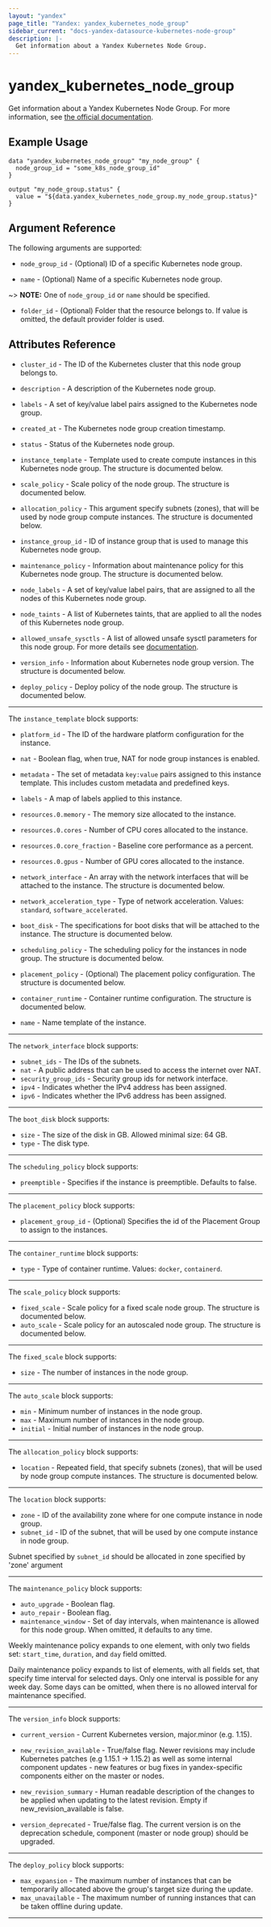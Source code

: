 ```yaml
---
layout: "yandex"
page_title: "Yandex: yandex_kubernetes_node_group"
sidebar_current: "docs-yandex-datasource-kubernetes-node-group"
description: |-
  Get information about a Yandex Kubernetes Node Group.
---
```


# yandex\_kubernetes\_node\_group

Get information about a Yandex Kubernetes Node Group. For more information, see
[the official documentation](https://cloud.yandex.com/docs/managed-kubernetes/concepts/#node-group).

## Example Usage

```hcl
data "yandex_kubernetes_node_group" "my_node_group" {
  node_group_id = "some_k8s_node_group_id"
}

output "my_node_group.status" {
  value = "${data.yandex_kubernetes_node_group.my_node_group.status}"
}
```

## Argument Reference

The following arguments are supported:

* `node_group_id` - (Optional) ID of a specific Kubernetes node group.

* `name` - (Optional) Name of a specific Kubernetes node group.

~> **NOTE:** One of `node_group_id` or `name` should be specified.

* `folder_id` - (Optional) Folder that the resource belongs to. If value is omitted, the default provider folder is used.

## Attributes Reference

* `cluster_id` - The ID of the Kubernetes cluster that this node group belongs to.
* `description` - A description of the Kubernetes node group.
* `labels` - A set of key/value label pairs assigned to the Kubernetes node group.
* `created_at` - The Kubernetes node group creation timestamp.
* `status` - Status of the Kubernetes node group.

* `instance_template` - Template used to create compute instances in this Kubernetes node group. The structure is documented below.

* `scale_policy` - Scale policy of the node group. The structure is documented below.

* `allocation_policy` - This argument specify subnets (zones), that will be used by node group compute instances. The structure is documented below.

* `instance_group_id` - ID of instance group that is used to manage this Kubernetes node group.

* `maintenance_policy` - Information about maintenance policy for this Kubernetes node group. The structure is documented below.

* `node_labels` - A set of key/value label pairs, that are assigned to all the nodes of this Kubernetes node group.

* `node_taints` - A list of Kubernetes taints, that are applied to all the nodes of this Kubernetes node group.

* `allowed_unsafe_sysctls` - A list of allowed unsafe sysctl parameters for this node group. For more details see [documentation](https://kubernetes.io/docs/tasks/administer-cluster/sysctl-cluster/).

* `version_info` - Information about Kubernetes node group version. The structure is documented below.

* `deploy_policy` - Deploy policy of the node group. The structure is documented below.

---

The `instance_template` block supports:

* `platform_id` - The ID of the hardware platform configuration for the instance.
* `nat` - Boolean flag, when true, NAT for node group instances is enabled.
* `metadata` - The set of metadata `key:value` pairs assigned to this instance template. This includes custom metadata and predefined keys.
* `labels` - A map of labels applied to this instance.
* `resources.0.memory` - The memory size allocated to the instance.
* `resources.0.cores` - Number of CPU cores allocated to the instance.
* `resources.0.core_fraction` - Baseline core performance as a percent.
* `resources.0.gpus` - Number of GPU cores allocated to the instance.

* `network_interface` - An array with the network interfaces that will be attached to the instance. The structure is documented below.
* `network_acceleration_type` - Type of network acceleration. Values: `standard`, `software_accelerated`.

* `boot_disk` - The specifications for boot disks that will be attached to the instance. The structure is documented below.

* `scheduling_policy` - The scheduling policy for the instances in node group. The structure is documented below.
* `placement_policy` - (Optional) The placement policy configuration. The structure is documented below.

* `container_runtime` - Container runtime configuration. The structure is documented below.

* `name` - Name template of the instance.
---

The `network_interface` block supports:

* `subnet_ids` - The IDs of the subnets.
* `nat` - A public address that can be used to access the internet over NAT.
* `security_group_ids` - Security group ids for network interface.
* `ipv4` - Indicates whether the IPv4 address has been assigned.
* `ipv6` - Indicates whether the IPv6 address has been assigned.

---

The `boot_disk` block supports:

* `size` - The size of the disk in GB. Allowed minimal size: 64 GB.
* `type` - The disk type.

---

The `scheduling_policy` block supports:

* `preemptible` - Specifies if the instance is preemptible. Defaults to false.
---

The `placement_policy` block supports:

* `placement_group_id` - (Optional) Specifies the id of the Placement Group to assign to the instances.


---

The `container_runtime` block supports:

* `type` - Type of container runtime. Values: `docker`, `containerd`.

---


The `scale_policy` block supports:

* `fixed_scale` - Scale policy for a fixed scale node group. The structure is documented below.
* `auto_scale` - Scale policy for an autoscaled node group. The structure is documented below.


---

The `fixed_scale` block supports:

* `size` - The number of instances in the node group.

---

The `auto_scale` block supports:

* `min` - Minimum number of instances in the node group.
* `max` - Maximum number of instances in the node group.
* `initial` - Initial number of instances in the node group.

---

The `allocation_policy` block supports:

* `location` - Repeated field, that specify subnets (zones), that will be used by node group compute instances. The structure is documented below.   

---

The `location` block supports:

* `zone` - ID of the availability zone where for one compute instance in node group.
* `subnet_id` - ID of the subnet, that will be used by one compute instance in node group.

Subnet specified by `subnet_id` should be allocated in zone specified by 'zone' argument 

---

The `maintenance_policy` block supports:

* `auto_upgrade` - Boolean flag.
* `auto_repair` - Boolean flag.
* `maintenance_window` - Set of day intervals, when maintenance is allowed for this node group.
When omitted, it defaults to any time.

Weekly maintenance policy expands to one element, with only two fields set: `start_time`, `duration`, and `day` field omitted.

Daily maintenance policy expands to list of elements, with all fields set, that specify time interval for selected days.
Only one interval is possible for any week day. Some days can be omitted, when there is no allowed interval for
maintenance specified.

---

The `version_info` block supports:

* `current_version` - Current Kubernetes version, major.minor (e.g. 1.15).
* `new_revision_available` - True/false flag.
Newer revisions may include Kubernetes patches (e.g 1.15.1 -> 1.15.2) as well
as some internal component updates - new features or bug fixes in yandex-specific
components either on the master or nodes.

* `new_revision_summary` - Human readable description of the changes to be applied
when updating to the latest revision. Empty if new_revision_available is false.
* `version_deprecated` - True/false flag. The current version is on the deprecation schedule,
component (master or node group) should be upgraded.

---

The `deploy_policy` block supports:

* `max_expansion` - The maximum number of instances that can be temporarily allocated above the group's target size during the update.
* `max_unavailable` - The maximum number of running instances that can be taken offline during update.

---

